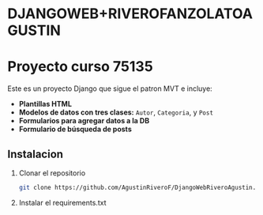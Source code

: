# DJANGOWEB+RIVEROFANZOLATOAGUSTIN
# Proyecto curso 75135

Este es un proyecto Django que sigue el patron MVT e incluye:

- **Plantillas HTML**  
- **Modelos de datos con tres clases:** `Autor`, `Categoria`, y `Post`  
- **Formularios para agregar datos a la DB**  
- **Formulario de búsqueda de posts**


## Instalacion  
1. Clonar el repositorio  
   ```bash
   git clone https://github.com/AgustinRiveroF/DjangoWebRiveroAgustin.git

2. Instalar el requirements.txt
